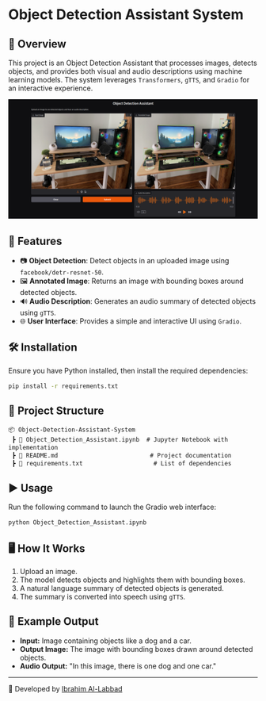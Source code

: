 # Object Detection Assistant System

## 📌 Overview
This project is an Object Detection Assistant that processes images, detects objects, and provides both visual and audio descriptions using machine learning models. The system leverages `Transformers`, `gTTS`, and `Gradio` for an interactive experience.

![App Preview](https://github.com/IbrahimAl-Labbad/Object-Detection-Assitant-System/blob/main/Screenshot%20From%202025-02-24%2017-12-17-1.png)

## 🚀 Features
- 📷 **Object Detection**: Detect objects in an uploaded image using `facebook/detr-resnet-50`.
- 🖼️ **Annotated Image**: Returns an image with bounding boxes around detected objects.
- 🔊 **Audio Description**: Generates an audio summary of detected objects using `gTTS`.
- 🌐 **User Interface**: Provides a simple and interactive UI using `Gradio`.

## 🛠️ Installation
Ensure you have Python installed, then install the required dependencies:
```bash
pip install -r requirements.txt
```
## 📂 Project Structure
```
📦 Object-Detection-Assistant-System
 ┣ 📜 Object_Detection_Assistant.ipynb  # Jupyter Notebook with implementation
 ┣ 📜 README.md                          # Project documentation
 ┣ 📜 requirements.txt                    # List of dependencies
```

## ▶️ Usage
Run the following command to launch the Gradio web interface:
```bash
python Object_Detection_Assistant.ipynb
```

## 🖥️ How It Works
1. Upload an image.
2. The model detects objects and highlights them with bounding boxes.
3. A natural language summary of detected objects is generated.
4. The summary is converted into speech using `gTTS`.

## 📌 Example Output
- **Input:** Image containing objects like a dog and a car.
- **Output Image:** The image with bounding boxes drawn around detected objects.
- **Audio Output:** "In this image, there is one dog and one car."


---
🚀 Developed by [Ibrahim Al-Labbad](https://github.com/IbrahimAl-Labbad)
